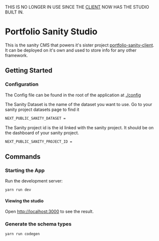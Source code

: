 THIS IS NO LONGER IN USE SINCE THE [CLIENT](https://github.com/ickynavigator/portfolio-sanity-client) NOW HAS THE STUDIO BUILT IN.

# Portfolio Sanity Studio

This is the sanity CMS that powers it's sister project [portfolio-sanity-client](https://github.com/ickynavigator/portfolio-sanity-client). It can be deployed on it's own and used to store info for any other framework.

## Getting Started

### Configuration

The Config file can be found in the root of the application at [./config](./config.ts)

The Sanity Dataset is the name of the dataset you want to use. Go to your sanity project datasets page to find it

```bash
NEXT_PUBLIC_SANITY_DATASET =
```

The Sanity project id is the id linked with the sanity project. It should be on the dashboard of your sanity project.

```bash
NEXT_PUBLIC_SANITY_PROJECT_ID =
```

## Commands

### Starting the App

Run the development server:

```bash
yarn run dev
```

#### Viewing the studio

Open [http://localhost:3000](http://localhost:3000) to see the result.

### Generate the schema types

```bash
yarn run codegen
```
